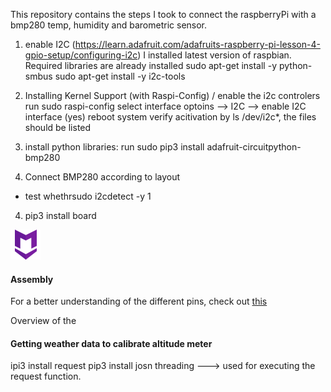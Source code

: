 
This repository contains the steps I took to connect the raspberryPi with a bmp280 temp, humidity and barometric sensor. 


1. enable I2C (https://learn.adafruit.com/adafruits-raspberry-pi-lesson-4-gpio-setup/configuring-i2c)
I installed latest version of raspbian. Required libraries are already installed
sudo apt-get install -y python-smbus
sudo apt-get install -y i2c-tools

2. Installing Kernel Support (with Raspi-Config) / enable the i2c controlers
run sudo raspi-config
select interface optoins --> I2C --> enable I2C interface (yes)
reboot system
verify acitivation by ls /dev/i2c*, the files should be listed

3. install python libraries:
run sudo pip3 install adafruit-circuitpython-bmp280

3. Connect BMP280 according to layout
- test whethrsudo i2cdetect -y 1


4. pip3 install board

![alt text](https://github.com/adam-p/markdown-here/raw/master/src/common/images/icon48.png "Logo Title Text 1")


#### Assembly
For a better understanding of the different pins, check out [this](https://learn.adafruit.com/assets/58619)

Overview of the 

#### Getting weather data to calibrate altitude meter
ipi3 install request
pip3 install josn
threading ---> used for executing the request function. 
